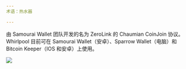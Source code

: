 ```yaml
---
术语：热水器

---
```

由 Samourai Wallet 团队开发的名为 ZeroLink 的 Chaumian CoinJoin 协议。Whirlpool 目前可在 Samourai Wallet（安卓）、Sparrow Wallet（电脑）和 Bitcoin Keeper（IOS 和安卓）上使用。

![](../../dictionnaire/assets/44.webp)
